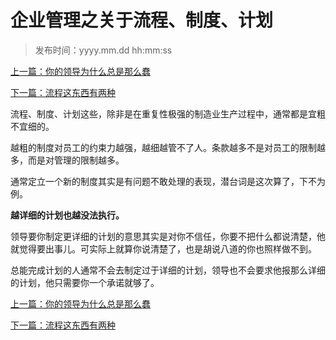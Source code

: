 # 企业管理之关于流程、制度、计划
>
>发布时间：yyyy.mm.dd hh:mm:ss

[上一篇：你的领导为什么总是那么蠢](/work/article7)

[下一篇：流程这东西有两种](/work/article9)

流程、制度、计划这些，除非是在重复性极强的制造业生产过程中，通常都是宜粗不宜细的。 

越粗的制度对员工的约束力越强，越细越管不了人。条款越多不是对员工的限制越多，而是对管理的限制越多。 

通常定立一个新的制度其实是有问题不敢处理的表现，潜台词是这次算了，下不为例。 

**越详细的计划也越没法执行。** 

领导要你制定更详细的计划的意思其实是对你不信任，你要不把什么都说清楚，他就觉得要出事儿。可实际上就算你说清楚了，也是胡说八道的你也照样做不到。 

总能完成计划的人通常不会去制定过于详细的计划，领导也不会要求他报那么详细的计划，他只需要你一个承诺就够了。

[上一篇：你的领导为什么总是那么蠢](/work/article7)

[下一篇：流程这东西有两种](/work/article9)















​     












